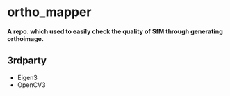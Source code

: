 # ortho_mapper

**A repo. which used to easily check the quality of SfM through generating orthoimage.**

## 3rdparty
- Eigen3
- OpenCV3